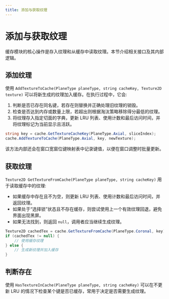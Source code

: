 ```yaml
---
title: 添加与获取纹理
---
```


# 添加与获取纹理

缓存模块的核心操作是存入纹理和从缓存中读取纹理。本节介绍相关接口及其内部逻辑。

## 添加纹理

使用 `AddTextureToCache(PlaneType planeType, string cacheKey, Texture2D texture)` 可以将新生成的纹理加入缓存。在执行过程中，它会:

1. 判断是否已存在同名键，若存在则替换并正确处理旧纹理的销毁。
2. 检查是否达到内存或数量上限，若超出则根据淘汰策略移除得分最低的纹理。
3. 将纹理存入指定切面的字典，更新 LRU 列表、使用计数和最后访问时间，并将纹理标记为当前显示且活跃。

```csharp
string key = cache.GetTextureCacheKey(PlaneType.Axial, sliceIndex);
cache.AddTextureToCache(PlaneType.Axial, key, newTexture);
```

该方法内部还会在窗口宽窗位键映射表中记录键值，以便在窗口调整时批量更新。

## 获取纹理

`Texture2D GetTextureFromCache(PlaneType planeType, string cacheKey)` 用于读取缓存中的纹理:

- 如果缓存中存在且不为空，则更新 LRU 列表、使用计数和最后访问时间，并返回纹理。
- 如果处于“选择锁”状态且不存在缓存，则尝试使用上一个有效纹理回退，避免界面出现黑屏。
- 如果无法找到，则返回 `null`，调用者应当继续生成纹理。

```csharp
Texture2D cachedTex = cache.GetTextureFromCache(PlaneType.Coronal, key);
if (cachedTex != null) {
    // 使用缓存纹理
} else {
    // 生成新纹理并加入缓存
}
```

## 判断存在

使用 `HasTextureInCache(PlaneType planeType, string cacheKey)` 可以在不更新 LRU 的情况下检查某个键是否已缓存，常用于决定是否需要生成纹理。